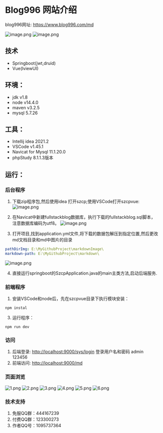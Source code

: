 # Blog996 网站介绍

blog996网址: https://www.blog996.com/md

![image.png](https://api.blog996.com/sys/image/downLoadImage/20221112000647985_763433.png)
![image.png](https://api.blog996.com/sys/image/downLoadImage/20221112000740862_962978.png)

## 技术

- Springboot(jwt,druid)
- Vue(IviewUI)

## 环境：
- jdk v1.8
- node v14.4.0
- maven v3.2.5
- mysql 5.7.26

## 工具：
- Intellij idea 2021.2
- VSCode v1.45.1
- Navicat for Mysql 11.1.20.0
- phpStudy  8.1.1.3版本

## 运行：
### 后台程序
1. 下载zip程序包,然后使用idea 打开szcp;使用VSCode打开szcpvue:
   ![image.png](https://api.blog996.com/sys/image/downLoadImage/20221112001428852_219761.png)
2. 在Navicat中新建fullstackblog数据库，执行下载的fullstackblog.sql脚本， 注意数据库编码为utf8。
![image.png](https://api.blog996.com/sys/image/downLoadImage/20221112001308027_100874.png)


3. 打开项目,找到application.yml文件,将下载的数据包解压到指定位置,然后更改md文档目录和md中图片的目录
```yaml
pathDirImg: E:\MyGithubProject\markdownImage\
markdown-path: E:\MyGithubProject\markdown\
```
![image.png](https://api.blog996.com/sys/image/downLoadImage/20221112001026224_585549.png)

4. 直接运行springboot的SzcpApplication.java的main主类方法,启动后端服务.

### 前端程序
1. 安装VSCode和node后，先在szcpvue目录下执行模块安装： 
```shell
npm instal
```
3. 运行程序： 
```shell
npm run dev 
```


### 访问
1. 后端登录: [http://localhost:9000/sys/login](http://localhost:9000/sys/login)  登录用户名和密码  admin 123456
3. 前端访问: [http://localhost:9000/md](http://localhost:9000/md)  

### 页面浏览
![1.png](https://api.blog996.com/sys/image/downLoadImage/20211219221044896_196602.png)
![2.png](https://api.blog996.com/sys/image/downLoadImage/20211219221344064_258028.png)
![3.png](https://api.blog996.com/sys/image/downLoadImage/20211219221350374_229502.png)
![4.png](https://api.blog996.com/sys/image/downLoadImage/20211219221358097_525452.png)
![5.png](https://api.blog996.com/sys/image/downLoadImage/20211219221406050_345036.png)
![6.png](https://api.blog996.com/sys/image/downLoadImage/20211219221411644_830607.png)




### 技术支持
1. 免服QQ群：444167239
2. 付费QQ群：123300273
3. 作者QQ号：1095737364
